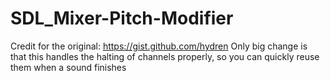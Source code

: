 # SDL_Mixer-Pitch-Modifier

Credit for the original: https://gist.github.com/hydren
Only big change is that this handles the halting of channels properly, so you can quickly reuse them when a sound finishes
